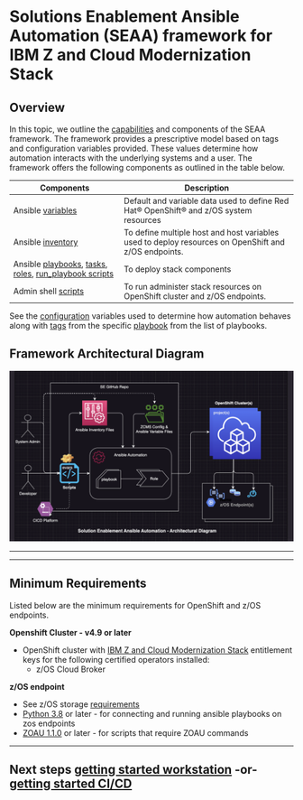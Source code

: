 # Solutions Enablement Ansible Automation (SEAA) framework for IBM Z and Cloud Modernization Stack

## Overview
 In this topic, we outline the [capabilities](/docs/guide/feature-list.md) and components of the SEAA framework. The framework provides a prescriptive model based on tags and configuration variables provided. These values determine how automation interacts with the underlying systems and a user. The framework offers the following components as outlined in the table below.

<!-- In this topic, we are providing an automation framework and some samples to help you enhance modernization journey by using the stack. The framework provides a prescriptive model based on tags and configuration variables provided. These values determine how automation interacts with the underlying systems and a user. The framework offers you the ansible components as outlined in the table below. -->

|**Components**|**Description**|
|----------------------|---------------|
|Ansible [variables](/ibm/seaa/ansible/variables/README.md)|Default and variable data used to define Red Hat® OpenShift® and z/OS system resources|
|Ansible [inventory](/ibm/seaa/ansible/playbooks/inventory/README.md)|To define multiple host and host variables used to deploy resources on OpenShift and z/OS endpoints.
|Ansible [playbooks](/ibm/seaa/ansible/playbooks/README.md), [tasks](/ibm/seaa/ansible/tasks/README.md), [roles](/ibm/seaa/ansible/roles/README.md), [run_playbook scripts](/ibm/seaa/scripts/run_playbooks/README.md)|To deploy stack components
|Admin shell [scripts](/ibm/seaa/scripts/admin/README.md) |To run administer stack resources on OpenShift cluster and z/OS endpoints. 

See the [configuration](/ibm/seaa/ansible/variables/config/seaa_config.yaml) variables used to determine how automation behaves along with [tags](/docs/guide/seaa-tags.md) from the specific [playbook](/ibm/seaa/ansible/playbooks/README.md) from the list of playbooks.

## Framework Architectural Diagram
![Architectural Diagram](../images/seaa-architectural-diagram.png)

---
<!-- 
## Automated Solutions
The table here provides an overview of solutions that are considered for automation.
<table>
<thead>
  <tr>
    <th>Product</th>
    <th>Automation Solution</th>
    <th>Supported</th>
  </tr>
</thead>
<tbody>
  <tr>
    <td rowspan="4">IBM z/OS Cloud Broker using <a href="https://www.ibm.com/docs/en/cloud-paks/z-modernization-stack/2023.1?topic=azrpzcb-performing-zos-cloud-broker-tasks-via-kubernetes-native-api-calls" target="_blank" rel="noopener noreferrer">Kubernetes native APIs</a></td>
    <td>Deploy IBM z/OS Package Manager</td>
    <td>:heavy_check_mark:</td>
  </tr>
  <tr>
    <td>Deploy IBM Z Open Automation Utilities</td>
    <td>:heavy_check_mark:</td>
  </tr>
  <tr>
    <td>Deploy IBM Open Enterprise Languages</td>
    <td>:heavy_check_mark:</td>
  </tr>
  <tr>
    <td>Deploy IBM IMS Operator</td>
    <td>WIP</td>
  </tr>
  <tr>
    <td>Wazi DevSpaces</td>
    <td colspan="2">Not automated (under consideration)</td>
  </tr>
  <tr>
    <td>Wazi Sandbox</td>
    <td colspan="2"><ul><li>Not automated (under consideration)</li><li>Secure with RACF Operator - Not automated (under consideration)</li></ul>
</td>
  </tr>
  <tr>
    <td>z/OS Connect EE</td>
    <td colspan="2">Not automated (under consideration)</td>
  </tr>
</tbody>
</table> -->
  
<!-- ## Content
- _acceptance_test - *IBM Internal Use ONLY* - used to verify z/OS Cloud and Modernization Stack components - **Work in Progress**
- ansible - Parent directory for ansible artifacts
  - [roles](ansible/roles) - ansible roles for solution enablement
  - [tasks](ansible/tasks) - common ansible task for solution enablement
  - [playbooks](ansible/playbooks) - ansible playbooks for solution enablement
  - [variables](ansible/variables) - ansible variables used by roles, task and playbooks, and to config automation
- [scripts](scripts) - directory with bash scripts for ansible playbooks and admin task
- [collections](collections) - directory with collections used in playbooks - **Work in Progress**
 -->

<!-- # Configuring and running automation
Please see below the information about minimum requirements, configuring, and running automation from this repo.
*** -->
---
## Minimum Requirements
Listed below are the minimum requirements for OpenShift and z/OS endpoints.
<!-- -<!-- - - Dev Environment:
- ansible-lint -  python -m pip install ansible-lint -->

**Openshift Cluster - v4.9 or later**
- OpenShift cluster with [IBM Z and Cloud Modernization Stack](https://www.ibm.com/docs/en/cloud-paks/z-modernization-stack/latest?topic=installing) entitlement keys for the following certified operators installed:
  - z/OS Cloud Broker<br>

**z/OS endpoint** <!--  (when running z/OS [admin scripts/playbooks](ansible/scripts/admin)) ** Work in Progress  -->
- See z/OS storage [requirements](https://www.ibm.com/docs/en/cloud-paks/z-modernization-stack/2023.1?topic=planning-system-requirements#z-os-storage)
- [Python 3.8](https://www.python.org/downloads/) or later - for connecting and running ansible playbooks on zos endpoints
- [ZOAU 1.1.0](https://www.ibm.com/docs/en/wdfrhcw/1.4.0?topic=components-z-open-automation-utilities) or later -  for scripts that require ZOAU commands <br>


---
## Next steps [getting started workstation](/docs/setup/get-started-workstation.md) -or- [getting started CI/CD](/docs/setup/get-started-cicd.md) 
<!-- ## Running automation locally -->
<!-- ### 1. Configure Workstation
a. Export the following environment variables on local machine.
  - **SEAA_CONFIG_PATH_TO_SE_ANSIBLE_ARTIFACTS** - the path to your cloned solutions-enablement repo **[ansible](ansible)** directory.
  - **ANSIBLE_FILTER_PLUGINS** - the path to the filter plugins directory appended to the ansible defaults.
  - **ANSIBLE_LIBRARY** - the path to the library plugins directory appended to the ansible defaults.

b. Optional: **SEAA_CONFIG_PATH_TO_SE_VARIABLES** - the path to ansible variables to use in seaa automation, if different from default location **[ansible/variables](ansible/variables)** directory.<br>
    **Example for unix-like OS terminal:**<br>
    ```
    export SEAA_CONFIG_PATH_TO_SE_ANSIBLE_ARTIFACTS=~/git/zstack/solutions-enablement/scenarios/ansible
    export ANSIBLE_FILTER_PLUGINS=${SEAA_CONFIG_PATH_TO_SE_ANSIBLE_ARTIFACTS}/plugins/filter:~/.ansible/plugins/filter:/usr/share/ansible/plugins/filter
    export ANSIBLE_LIBRARY=${SEAA_CONFIG_PATH_TO_SE_ANSIBLE_ARTIFACTS}/plugins/validation:~/.ansible/plugins:/usr/share/ansible/plugins

    ```
    **Note:** These environment variables can also be added to **.bash_profile** or to environment variables for specific OS.

c. Create Ansible Config file in home directory with the following content, see this [link](https://docs.ansible.com/ansible/latest/reference_appendices/config.html) for details on Ansible config:
  ```
  [defaults]
  # Number of forks Ansible will use to execute tasks on target hosts.
  forks = 25

  # This option preserves variable types during template operations
  jinja2_native=True

  # Colon separated paths in which Ansible will search for Roles.
  roles_path = ${SEAA_CONFIG_PATH_TO_SE_ANSIBLE_ARTIFACTS}/../../../zoscb_e2e/roles:${SEAA_CONFIG_PATH_TO_SE_ANSIBLE_ARTIFACTS}/roles

  # Toggle to control displaying skipped task/host entries in a task in the default callback
  display_skipped_hosts = false

  [ssh_connection]
  # Improvements performance when enabled.
  pipelining = True
  ``` -->

<!--   
### 1. Review and configure default Ansible variables
Review documentation for [variables](ansible/variables) and make any changes as required to configuration or defaults based on automation run.

### 2. Create Default Inventory
Review [sample-inventory.yaml](ansible/playbooks/inventory/sample-inventory.yaml) file and use it to create a local default **inventory.yaml** file in your cloned solutions-enablement repo **[inventory](ansible/playbooks/inventory)** directory. -->

<!--
# Ansible Inventory Notes
- simple-inventory.yaml - ansible inventory file for deploying/undeploying z cloud and modernization stack components across ocp clusters, zos endpoints and ocp projects. Edit this file and rename per usecase/scenarios.

- sample-inventory.yaml - ansible inventory file for deploying/undeploying z cloud and modernization stack components across ocp clusters, zos endpoints and ocp projects. Edit this file and rename per usecase/scenarios.

- All Group - "**all**" inventory default variables for inventory these values will apply to all group variables in iventory unless overrode by the specific group/host
- OCP Hosts Group - "**ocphosts**" grouped variables for Openshift clusters
- z/OS Endpoints Group - "**zosendpoints**" grouped variables for z/OS endpoints

-->
<!-- 
### 3. Run Playbook Script for Deploying Open Enterprise Languages (OEL) Development Environments-aaS
a. 'CD' to the **[run_playbooks](scripts/run_playbooks)** directory in cloned repo and run one or more of the following scenarios by using commands provided here.

  - #### Deploy **z/OS Cloud Broker** and **z/OS Package Manager** - ONLY:<br>
    ```
    ./run-deploy-oel-dev-env.sh
    ```
  - #### Deploy **z/OS Cloud Broker**, **z/OS Package Manager** and **All zProduct Sub-Operators, No product instances**.<br>
    ```
    ./run-deploy-oel-dev-env.sh --tags=oel-dev --extra-vars=seaa_deploy_software_instances=false
    ```
 - #### Deploy **z/OS Cloud Broker**, **z/OS Package Manager** with **ZOAU** and **Python**:<br>
    ```
    ./run-deploy-oel-dev-env.sh --tags=python,zoau
    ```
 - #### Undeploy **z/OS Cloud Broker**, **z/OS Package Manager** and **All zProduct Sub-Operators or Instances**.<br>
    ```
    ./run-undeploy-oel-dev-env.sh --tags=oel-dev
    ```
## Using SEAA Test Harness
 - **TODO** - work in progress 
 
 -->

